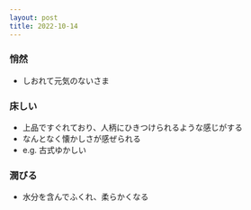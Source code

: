 ```yaml
---
layout: post
title: 2022-10-14
---
```


### 悄然
- しおれて元気のないさま

### 床しい
- 上品ですぐれており、人柄にひきつけられるような感じがする
- なんとなく懐かしさが感ぜられる
- e.g. 古式ゆかしい

### 潤びる
- 水分を含んでふくれ、柔らかくなる

